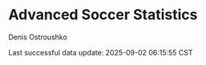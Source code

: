 # Advanced Soccer Statistics
Denis Ostroushko

<!-- gfm -->

Last successful data update: 2025-09-02 06:15:55 CST
